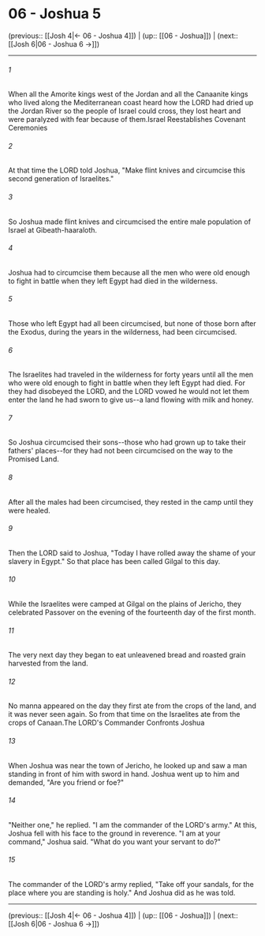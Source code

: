 # 06 - Joshua 5

(previous:: [[Josh 4|← 06 - Joshua 4]]) | (up:: [[06 - Joshua]]) | (next:: [[Josh 6|06 - Joshua 6 →]])

***


###### 1 
When all the Amorite kings west of the Jordan and all the Canaanite kings who lived along the Mediterranean coast heard how the LORD had dried up the Jordan River so the people of Israel could cross, they lost heart and were paralyzed with fear because of them.Israel Reestablishes Covenant Ceremonies 

###### 2 
At that time the LORD told Joshua, "Make flint knives and circumcise this second generation of Israelites." 

###### 3 
So Joshua made flint knives and circumcised the entire male population of Israel at Gibeath-haaraloth. 

###### 4 
Joshua had to circumcise them because all the men who were old enough to fight in battle when they left Egypt had died in the wilderness. 

###### 5 
Those who left Egypt had all been circumcised, but none of those born after the Exodus, during the years in the wilderness, had been circumcised. 

###### 6 
The Israelites had traveled in the wilderness for forty years until all the men who were old enough to fight in battle when they left Egypt had died. For they had disobeyed the LORD, and the LORD vowed he would not let them enter the land he had sworn to give us--a land flowing with milk and honey. 

###### 7 
So Joshua circumcised their sons--those who had grown up to take their fathers' places--for they had not been circumcised on the way to the Promised Land. 

###### 8 
After all the males had been circumcised, they rested in the camp until they were healed. 

###### 9 
Then the LORD said to Joshua, "Today I have rolled away the shame of your slavery in Egypt." So that place has been called Gilgal to this day. 

###### 10 
While the Israelites were camped at Gilgal on the plains of Jericho, they celebrated Passover on the evening of the fourteenth day of the first month. 

###### 11 
The very next day they began to eat unleavened bread and roasted grain harvested from the land. 

###### 12 
No manna appeared on the day they first ate from the crops of the land, and it was never seen again. So from that time on the Israelites ate from the crops of Canaan.The LORD's Commander Confronts Joshua 

###### 13 
When Joshua was near the town of Jericho, he looked up and saw a man standing in front of him with sword in hand. Joshua went up to him and demanded, "Are you friend or foe?" 

###### 14 
"Neither one," he replied. "I am the commander of the LORD's army." At this, Joshua fell with his face to the ground in reverence. "I am at your command," Joshua said. "What do you want your servant to do?" 

###### 15 
The commander of the LORD's army replied, "Take off your sandals, for the place where you are standing is holy." And Joshua did as he was told.

***

(previous:: [[Josh 4|← 06 - Joshua 4]]) | (up:: [[06 - Joshua]]) | (next:: [[Josh 6|06 - Joshua 6 →]])
